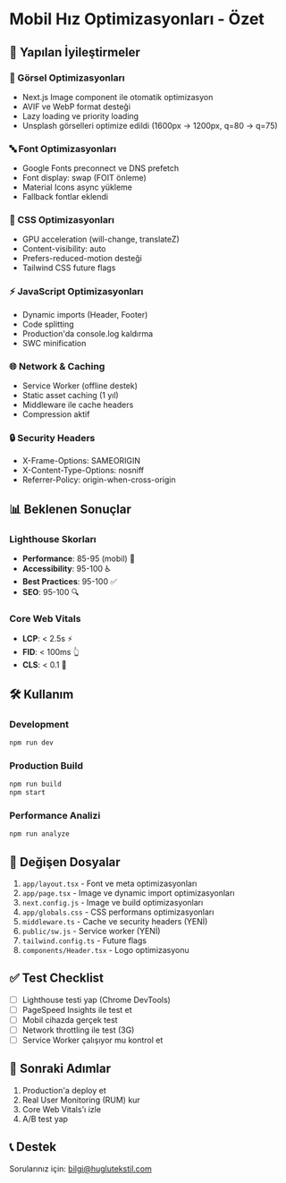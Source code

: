 # Mobil Hız Optimizasyonları - Özet

## 🚀 Yapılan İyileştirmeler

### 📸 Görsel Optimizasyonları
- Next.js Image component ile otomatik optimizasyon
- AVIF ve WebP format desteği
- Lazy loading ve priority loading
- Unsplash görselleri optimize edildi (1600px → 1200px, q=80 → q=75)

### 🔤 Font Optimizasyonları
- Google Fonts preconnect ve DNS prefetch
- Font display: swap (FOIT önleme)
- Material Icons async yükleme
- Fallback fontlar eklendi

### 🎨 CSS Optimizasyonları
- GPU acceleration (will-change, translateZ)
- Content-visibility: auto
- Prefers-reduced-motion desteği
- Tailwind CSS future flags

### ⚡ JavaScript Optimizasyonları
- Dynamic imports (Header, Footer)
- Code splitting
- Production'da console.log kaldırma
- SWC minification

### 🌐 Network & Caching
- Service Worker (offline destek)
- Static asset caching (1 yıl)
- Middleware ile cache headers
- Compression aktif

### 🔒 Security Headers
- X-Frame-Options: SAMEORIGIN
- X-Content-Type-Options: nosniff
- Referrer-Policy: origin-when-cross-origin

## 📊 Beklenen Sonuçlar

### Lighthouse Skorları
- **Performance**: 85-95 (mobil) 📱
- **Accessibility**: 95-100 ♿
- **Best Practices**: 95-100 ✅
- **SEO**: 95-100 🔍

### Core Web Vitals
- **LCP**: < 2.5s ⚡
- **FID**: < 100ms 👆
- **CLS**: < 0.1 📐

## 🛠️ Kullanım

### Development
```bash
npm run dev
```

### Production Build
```bash
npm run build
npm start
```

### Performance Analizi
```bash
npm run analyze
```

## 📝 Değişen Dosyalar

1. `app/layout.tsx` - Font ve meta optimizasyonları
2. `app/page.tsx` - Image ve dynamic import optimizasyonları
3. `next.config.js` - Image ve build optimizasyonları
4. `app/globals.css` - CSS performans optimizasyonları
5. `middleware.ts` - Cache ve security headers (YENİ)
6. `public/sw.js` - Service worker (YENİ)
7. `tailwind.config.ts` - Future flags
8. `components/Header.tsx` - Logo optimizasyonu

## ✅ Test Checklist

- [ ] Lighthouse testi yap (Chrome DevTools)
- [ ] PageSpeed Insights ile test et
- [ ] Mobil cihazda gerçek test
- [ ] Network throttling ile test (3G)
- [ ] Service Worker çalışıyor mu kontrol et

## 🎯 Sonraki Adımlar

1. Production'a deploy et
2. Real User Monitoring (RUM) kur
3. Core Web Vitals'ı izle
4. A/B test yap

## 📞 Destek

Sorularınız için: bilgi@huglutekstil.com
